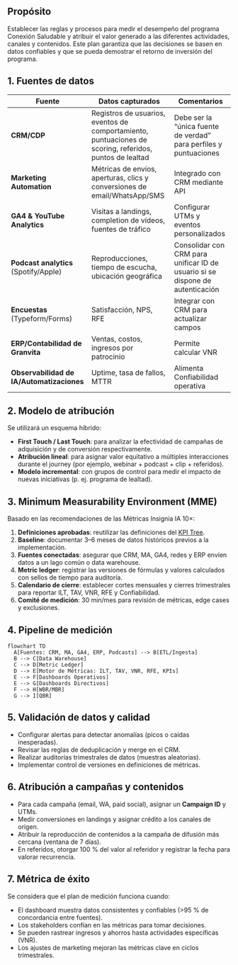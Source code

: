 ## Propósito

Establecer las reglas y procesos para medir el desempeño del programa Conexión Saludable y atribuir el valor generado a las diferentes actividades, canales y contenidos. Este plan garantiza que las decisiones se basen en datos confiables y que se pueda demostrar el retorno de inversión del programa.

## 1. Fuentes de datos

| Fuente | Datos capturados | Comentarios |
|---|---|---|
| **CRM/CDP** | Registros de usuarios, eventos de comportamiento, puntuaciones de scoring, referidos, puntos de lealtad | Debe ser la “única fuente de verdad” para perfiles y puntuaciones |
| **Marketing Automation** | Métricas de envíos, aperturas, clics y conversiones de email/WhatsApp/SMS | Integrado con CRM mediante API |
| **GA4 & YouTube Analytics** | Visitas a landings, completion de vídeos, fuentes de tráfico | Configurar UTMs y eventos personalizados |
| **Podcast analytics** (Spotify/Apple) | Reproducciones, tiempo de escucha, ubicación geográfica | Consolidar con CRM para unificar ID de usuario si se dispone de autenticación |
| **Encuestas** (Typeform/Forms) | Satisfacción, NPS, RFE | Integrar con CRM para actualizar campos |
| **ERP/Contabilidad de Granvita** | Ventas, costos, ingresos por patrocinio | Permite calcular VNR |
| **Observabilidad de IA/Automatizaciones** | Uptime, tasa de fallos, MTTR | Alimenta Confiabilidad operativa |

## 2. Modelo de atribución
Se utilizará un esquema híbrido:

- **First Touch / Last Touch**: para analizar la efectividad de campañas de adquisición y de conversión respectivamente.
- **Atribución lineal**: para asignar valor equitativo a múltiples interacciones durante el journey (por ejemplo, webinar + podcast + clip + referidos).
- **Modelo incremental**: con grupos de control para medir el impacto de nuevas iniciativas (p. ej. programa de lealtad).

## 3. Minimum Measurability Environment (MME)
Basado en las recomendaciones de las Métricas Insignia IA 10×:

1. **Definiciones aprobadas**: reutilizar las definiciones del [KPI Tree](1.2%20North%20Star%20&%20KPI%20Tree%20–%20Conexión%20Saludable%202026.md).  
2. **Baseline**: documentar 3–6 meses de datos históricos previos a la implementación.  
3. **Fuentes conectadas**: asegurar que CRM, MA, GA4, redes y ERP envíen datos a un lago común o data warehouse.  
4. **Metric ledger**: registrar las versiones de fórmulas y valores calculados con sellos de tiempo para auditoría.  
5. **Calendario de cierre**: establecer cortes mensuales y cierres trimestrales para reportar ILT, TAV, VNR, RFE y Confiabilidad.  
6. **Comité de medición**: 30 min/mes para revisión de métricas, edge cases y exclusiones.

## 4. Pipeline de medición

```mermaid
flowchart TD
  A[Fuentes: CRM, MA, GA4, ERP, Podcasts] --> B[ETL/Ingesta]
  B --> C[Data Warehouse]
  C --> D[Metric Ledger]
  D --> E[Motor de Métricas: ILT, TAV, VNR, RFE, KPIs]
  E --> F[Dashboards Operativos]
  E --> G[Dashboards Directivos]
  F --> H[WBR/MBR]
  G --> I[QBR]
```

## 5. Validación de datos y calidad
- Configurar alertas para detectar anomalías (picos o caídas inesperadas).  
- Revisar las reglas de deduplicación y merge en el CRM.  
- Realizar auditorías trimestrales de datos (muestras aleatorias).  
- Implementar control de versiones en definiciones de métricas.

## 6. Atribución a campañas y contenidos
- Para cada campaña (email, WA, paid social), asignar un **Campaign ID** y UTMs.  
- Medir conversiones en landings y asignar crédito a los canales de origen.  
- Atribuir la reproducción de contenidos a la campaña de difusión más cercana (ventana de 7 días).  
- En referidos, otorgar 100 % del valor al referidor y registrar la fecha para valorar recurrencia.

## 7. Métrica de éxito
Se considera que el plan de medición funciona cuando:

- El dashboard muestra datos consistentes y confiables (>95 % de concordancia entre fuentes).  
- Los stakeholders confían en las métricas para tomar decisiones.  
- Se pueden rastrear ingresos y ahorros hasta actividades específicas (VNR).  
- Los ajustes de marketing mejoran las métricas clave en ciclos trimestrales.
